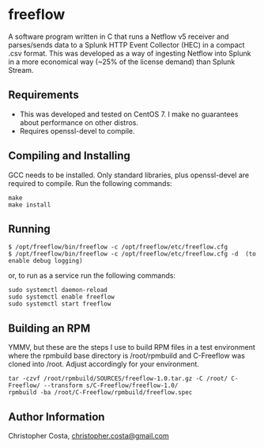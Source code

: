 freeflow
=========

A software program written in C that runs a Netflow v5 receiver and parses/sends data to a Splunk HTTP Event Collector (HEC) in a compact .csv format.  This was developed as a way of ingesting Netflow into Splunk in a more economical way (~25% of the license demand) than Splunk Stream.

Requirements
------------

* This was developed and tested on CentOS 7.  I make no guarantees about performance on other distros.
* Requires openssl-devel to compile.

Compiling and Installing
------------------------

GCC needs to be installed.  Only standard libraries, plus openssl-devel are required to compile.  Run the following commands:

    make
    make install


Running
-------

    $ /opt/freeflow/bin/freeflow -c /opt/freeflow/etc/freeflow.cfg
    $ /opt/freeflow/bin/freeflow -c /opt/freeflow/etc/freeflow.cfg -d  (to enable debug logging)

or, to run as a service run the following commands:

    sudo systemctl daemon-reload
    sudo systemctl enable freeflow
    sudo systemctl start freeflow

Building an RPM
---------------

YMMV, but these are the steps I use to build RPM files in a test environment where the rpmbuild base directory is /root/rpmbuild and C-Freeflow was cloned into /root.  Adjust accordingly for your environment.

    tar -czvf /root/rpmbuild/SOURCES/freeflow-1.0.tar.gz -C /root/ C-Freeflow/ --transform s/C-Freeflow/freeflow-1.0/
    rpmbuild -ba /root/C-Freeflow/rpmbuild/freeflow.spec

Author Information
------------------

Christopher Costa, christopher.costa@gmail.com
